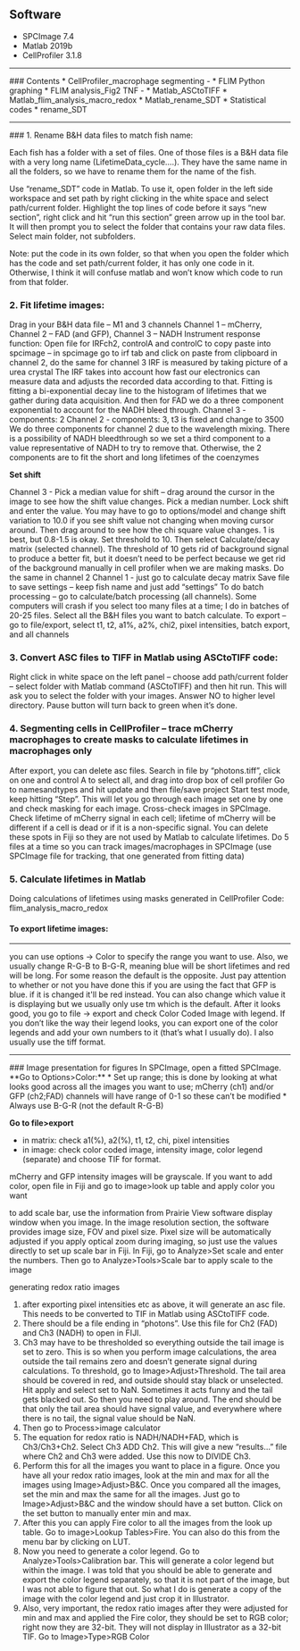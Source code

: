 ## Software
* SPCImage 7.4
* Matlab 2019b
* CellProfiler 3.1.8


<hr>
### Contents 
* CellProfiler_macrophage segmenting - 
* FLIM Python graphing
* FLIM analysis_Fig2 TNF - 
* Matlab_ASCtoTIFF
* Matlab_flim_analysis_macro_redox
* Matlab_rename_SDT
* Statistical codes
* rename_SDT

<hr>
### 1. Rename B&H data files to match fish name:


Each fish has a folder with a set of files. One of those files is a B&H data file with a very long name (LifetimeData_cycle….). They have the same name in all the folders, so we have to rename them for the name of the fish.

Use “rename_SDT” code in Matlab. To use it, open folder in the left side workspace and set path by right clicking in the white space and select path/current folder. Highlight the top lines of code before it says “new section”, right click and hit “run this section” green arrow up in the tool bar. It will then prompt you to select the folder that contains your raw data files. Select main folder, not subfolders.

Note: put the code in its own folder, so that when you open the folder which has the code and set path/current folder, it has only one code in it. Otherwise, I think it will confuse matlab and won’t know which code to run from that folder.

### 2. Fit lifetime images:
Drag in your B&H data file – M1 and 3 channels
Channel 1 – mCherry, Channel 2 – FAD (and GFP), Channel 3 – NADH
Instrument response function: Open file for IRFch2, controlA and controlC to copy paste into spcimage – in spcimage go to irf tab and click on paste from clipboard in channel 2, do the same for channel 3
IRF is measured by taking picture of a urea crystal 
The IRF takes into account how fast our electronics can measure data and adjusts the recorded data according to that. Fitting is fitting a bi-exponential decay line to the histogram of lifetimes that we gather during data acquisition. And then for FAD we do a three component exponential to account for the NADH bleed through.
Channel 3 - components: 2
Channel 2 - components: 3, t3 is fixed and change to 3500 
We do three components for channel 2 due to the wavelength mixing. There is a possibility of NADH bleedthrough so we set a third component to a value representative of NADH to try to remove that. Otherwise, the 2 components are to fit the short and long lifetimes of the coenzymes

**Set shift**

Channel 3 - Pick a median value for shift – drag around the cursor in the image to see how the shift value changes. Pick a median number. Lock shift and enter the value. You may have to go to options/model and change shift variation to 10.0 if you see shift value not changing when moving cursor around. Then drag around to see how the chi square value changes. 1 is best, but 0.8-1.5 is okay. Set threshold to 10. Then select Calculate/decay matrix (selected channel).
The threshold of 10 gets rid of background signal to produce a better fit, but it doesn’t need to be perfect because we get rid of the background manually in cell profiler when we are making masks.
Do the same in channel 2
Channel 1 - just go to calculate decay matrix 
Save file to save settings – keep fish name and just add “settings”
To do batch processing – go to calculate/batch processing (all channels). Some computers will crash if you select too many files at a time; I do in batches of 20-25 files. Select all the B&H files you want to batch calculate.
To export – go to file/export, select t1, t2, a1%, a2%, chi2, pixel intensities, batch export, and all channels

### 3. Convert ASC files to TIFF in Matlab using ASCtoTIFF code:
Right click in white space on the left panel – choose add path/current folder – select folder with Matlab command (ASCtoTIFF) and then hit run. This will ask you to select the folder with your images. Answer NO to higher level directory. Pause button will turn back to green when it’s done.

### 4. Segmenting cells in CellProfiler – trace mCherry macrophages to create masks to calculate lifetimes in macrophages only
After export, you can delete asc files. 
Search in file by “photons.tiff”, click on one and control A to select all, and drag into drop box of cell profiler
Go to namesandtypes and hit update and then file/save project
Start test mode, keep hitting “Step”. This will let you go through each image set one by one and check masking for each image. Cross-check images in SPCImage. Check lifetime of mCherry signal in each cell; lifetime of mCherry will be different if a cell is dead or if it is a non-specific signal. You can delete these spots in Fiji so they are not used by Matlab to calculate lifetimes.
Do 5 files at a time so you can track images/macrophages in SPCImage (use SPCImage file for tracking, that one generated from fitting data)

### 5. Calculate lifetimes in Matlab
Doing calculations of lifetimes using masks generated in CellProfiler
Code: flim_analysis_macro_redox

#### To export lifetime images: 

<hr>
you can use options -> Color to specify the range you want to use. Also, we usually change R-G-B to B-G-R, meaning blue will be short lifetimes and red will be long. For some reason the default is the opposite. Just pay attention to whether or not you have done this if you are using the fact that GFP is blue. if it is changed it'll be red instead.
You can also change which value it is displaying but we usually only use tm which is the default. After it looks good, you go to file -> export and check Color Coded Image with legend. If you don’t like the way their legend looks, you can export one of the color legends and add your own numbers to it (that’s what I usually do). I also usually use the tiff format.


<hr>
### Image presentation for figures
In SPCImage, open a fitted SPCImage. 
**Go to Options>Color:**
* Set up range; this is done by looking at what looks good across all the images you want to use; mCherry (ch1) and/or GFP (ch2;FAD) channels will have range of 0-1 so these can’t be modified
* Always use B-G-R (not the default R-G-B)


**Go to file>export**
* in matrix: check a1(%), a2(%), t1, t2, chi, pixel intensities
* in image: check color coded image, intensity image, color legend (separate) and choose TIF for format.

mCherry and GFP intensity images will be grayscale. If you want to add color, open file in Fiji and go to image>look up table and apply color you want

to add scale bar, use the information from Prairie View software display window when you image. In the image resolution section, the software provides image size, FOV and pixel size. Pixel size will be automatically adjusted if you apply optical zoom during imaging, so just use the values directly to set up scale bar in Fiji. In Fiji, go to Analyze>Set scale and enter the numbers. Then go to Analyze>Tools>Scale bar to apply scale to the image 

generating redox ratio images
1.	after exporting pixel intensities etc as above, it will generate an asc file. This needs to be converted to TIF in Matlab using ASCtoTIFF code.
2.	There should be a file ending in “photons”. Use this file for Ch2 (FAD) and Ch3 (NADH) to open in FIJI. 
3.	Ch3 may have to be thresholded so everything outside the tail image is set to zero. This is so when you perform image calculations, the area outside the tail remains zero and doesn’t generate signal during calculations. To threshold, go to Image>Adjust>Threshold. The tail area should be covered in red, and outside should stay black or unselected. Hit apply and select set to NaN. Sometimes it acts funny and the tail gets blacked out. So then you need to play around. The end should be that only the tail area should have signal value, and everywhere where there is no tail, the signal value should be NaN.
4.	Then go to Process>image calculator
5.	The equation for redox ratio is NADH/NADH+FAD, which is Ch3/Ch3+Ch2. Select Ch3 ADD Ch2. This will give a new “results…” file where Ch2 and Ch3 were added. Use this now to DIVIDE Ch3.
6.	Perform this for all the images you want to place in a figure. Once you have all your redox ratio images, look at the min and max for all the images using Image>Adjust>B&C. Once you compared all the images, set the min and max the same for all the images. Just go to Image>Adjust>B&C and the window should have a set button. Click on the set button to manually enter min and max. 
7.	After this you can apply Fire color to all the images from the look up table. Go to image>Lookup Tables>Fire. You can also do this from the menu bar by clicking on LUT. 
8.	Now you need to generate a color legend. Go to Analyze>Tools>Calibration bar. This will generate a color legend but within the image. I was told that you should be able to generate and export the color legend separately, so that it is not part of the image, but I was not able to figure that out. So what I do is generate a copy of the image with the color legend and just crop it in Illustrator. 
9.	Also, very important, the redox ratio images after they were adjusted for min and max and applied the Fire color, they should be set to RGB color; right now they are 32-bit. They will not display in Illustrator as a 32-bit TIF. Go to Image>Type>RGB Color

